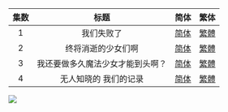 

| 集数 |               标题               |                             简体                             |                             繁体                             |
| :--: | :------------------------------: | :----------------------------------------------------------: | :----------------------------------------------------------: |
|  1   |            我们失败了            | [简体](https://raw.githubusercontent.com/SweetSub/SweetSub/Archive/master/Magia%20Record%20S3/%5BSweetSub%26EnkanRec%5D%20Magia%20Record%20Final%20Season%20-%2001.chs.ass) | [繁體](https://raw.githubusercontent.com/SweetSub/SweetSub/Archive/master/Magia%20Record%20S3/%5BSweetSub%26EnkanRec%5D%20Magia%20Record%20Final%20Season%20-%2001.cht.ass) |
|  2   |        终将消逝的少女们啊        | [简体](https://raw.githubusercontent.com/SweetSub/SweetSub/Archive/master/Magia%20Record%20S3/%5BSweetSub%26EnkanRec%5D%20Magia%20Record%20Final%20Season%20-%2002.chs.ass) | [繁體](https://raw.githubusercontent.com/SweetSub/SweetSub/Archive/master/Magia%20Record%20S3/%5BSweetSub%26EnkanRec%5D%20Magia%20Record%20Final%20Season%20-%2002.cht.ass) |
|  3   | 我还要做多久魔法少女才能到头啊？ | [简体](https://raw.githubusercontent.com/SweetSub/SweetSub/Archive/master/Magia%20Record%20S3/%5BSweetSub%26EnkanRec%5D%20Magia%20Record%20Final%20Season%20-%2003.chs.ass) | [繁體](https://raw.githubusercontent.com/SweetSub/SweetSub/Archive/master/Magia%20Record%20S3/%5BSweetSub%26EnkanRec%5D%20Magia%20Record%20Final%20Season%20-%2003.cht.ass) |
|  4   |      无人知晓的  我们的记录      | [简体](https://raw.githubusercontent.com/SweetSub/SweetSub/Archive/master/Magia%20Record%20S3/%5BSweetSub%26EnkanRec%5D%20Magia%20Record%20Final%20Season%20-%2004.chs.ass) | [繁體](https://raw.githubusercontent.com/SweetSub/SweetSub/Archive/master/Magia%20Record%20S3/%5BSweetSub%26EnkanRec%5D%20Magia%20Record%20Final%20Season%20-%2004.cht.ass) |


![](https://p.sda1.dev/5/4f24e7e1db023022bf1779e59bc880c9/MagiaRecordS3.jpg)